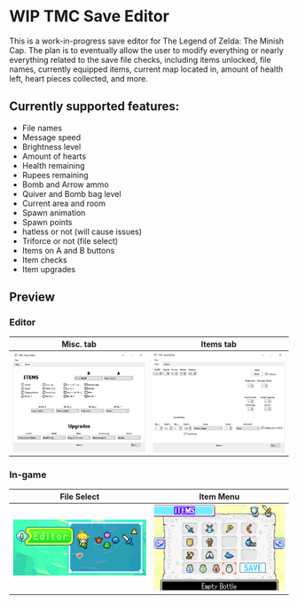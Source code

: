 # WIP TMC Save Editor

This is a work-in-progress save editor for The Legend of Zelda: The Minish Cap. The plan is to eventually allow the user to modify everything or nearly everything related to the save file checks, including items unlocked, file names, currently equipped items, current map located in, amount of health left, heart pieces collected, and more.

## Currently supported features:

* File names
* Message speed
* Brightness level
* Amount of hearts
* Health remaining
* Rupees remaining
* Bomb and Arrow ammo
* Quiver and Bomb bag level
* Current area and room
* Spawn animation
* Spawn points
* hatless or not (will cause issues)
* Triforce or not (file select)
* Items on A and B buttons
* Item checks
* Item upgrades

## Preview
### Editor
| Misc. tab                            | Items tab                            |
| ----------------------------------- | ----------------------------------- |
| ![image](https://github.com/Captainkittyca2/TMC-Save-Editor/blob/main/Preview/git3.PNG) | ![image](https://github.com/Captainkittyca2/TMC-Save-Editor/blob/main/Preview/git4.PNG) |

### In-game
| File Select                            | Item Menu                            |
| ----------------------------------- | ----------------------------------- |
| ![image](https://github.com/Captainkittyca2/TMC-Save-Editor/blob/main/Preview/git1.png) | ![image](https://github.com/Captainkittyca2/TMC-Save-Editor/blob/main/Preview/git2.png) |




